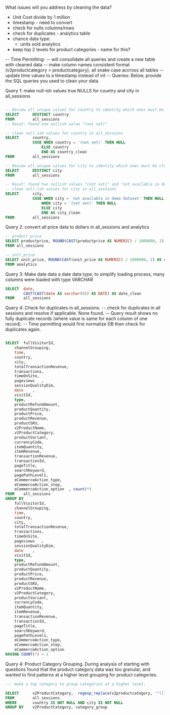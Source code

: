 What issues will you address by cleaning the data?

* Unit Cost divide by 1 million
* timestamp - need to convert
* check for nulls columns/rows 
* check for duplicates - analytics table
* chance data type: 
    * units sold analytics 
* keep top 2 levels for product categories - name for this? 

-- Time Permitting: 
	-- will consolidate all queries and create a new table with cleaned data 
	-- make column names consistent format (v2productcategory > productcategory), all snake case accross all tables
	-- update time values to a timestamp instead of int
	-- 
Queries:
Below, provide the SQL queries you used to clean your data.

Query 1: make null-ish values true NULLS for country and city in all_sessions

```sql

-- Review all unique values for country to identity which ones must be cleaned
SELECT		DISTINCT country
FROM 		all_sessions
-- Resut: found one nullish value "(not set)"

-- clean null-ish values for country in all_sessions
SELECT 		country,
			CASE WHEN country = '(not set)' THEN NULL
				ELSE country
				END AS country_clean
FROM 		all_sessions

-- Review all unique values for city to identity which ones must be cleaned
SELECT		DISTINCT city
FROM 		all_sessions

-- Resut: found two nullish values "(not set)" and "not available in demo dataset"
-- clean null-ish values for city in all_sessions
SELECT		city,
			CASE WHEN city = 'not available in demo dataset' THEN NULL
				WHEN city = '(not set)' THEN NULL
				ELSE city
				END AS city_clean
FROM 		all_sessions

```

Query 2: convert all price data to dollars in all_sessions and analytics

```sql
-- product price 
SELECT productprice, ROUND(CAST(productprice AS NUMERIC) / 1000000, 2) AS productprice_clean
FROM all_sessions

-- unit_price 
SELECT unit_price, ROUND(CAST(unit_price AS NUMERIC) / 1000000, 2) AS unitprice_clean
FROM analytics
```

Query 3: Make date data a date data type, to simplify loading process, many columns were loaded with type VARCHAR

```sql
SELECT 	date, 
		CAST(CAST(date AS varchar(8)) AS DATE) AS date_clean
FROM 	all_sessions
```

Query 4: Check for duplicates in all_sessions. 
-- check for duplicates in all sessions and resolve if applicable. None found. 
-- Query result shows no fully duplicate records (where value is same for each column of one record). 
-- Time permitting would first normalize DB then check for duplicates again. 
```sql

SELECT 	fullVisitorId, 
    channelGrouping, 
    time,
    country, 
    city, 
    totalTransactionRevenue, 
    transactions, 
    timeOnSite, 
    pageviews	, 
    sessionQualityDim, 
    date	, 
    visitId, 
    type, 
    productRefundAmount, 
    productQuantity, 
    productPrice, 
    productRevenue, 
    productSKU, 
    v2ProductName, 
    v2ProductCategory,
    productVariant, 
    currencyCode, 
    itemQuantity, 
    itemRevenue, 
    transactionRevenue,
    transactionId, 
    pageTitle, 
    searchKeyword, 
    pagePathLevel1,
    eCommerceAction_type,
    eCommerceAction_step,
    eCommerceAction_option	, count(*)
FROM 	all_sessions
GROUP BY   
	fullVisitorId, 
    channelGrouping, 
    time,
    country, 
    city, 
    totalTransactionRevenue, 
    transactions, 
    timeOnSite, 
    pageviews	, 
    sessionQualityDim, 
    date	, 
    visitId, 
    type, 
    productRefundAmount, 
    productQuantity, 
    productPrice, 
    productRevenue, 
    productSKU, 
    v2ProductName, 
    v2ProductCategory,
    productVariant, 
    currencyCode, 
    itemQuantity, 
    itemRevenue, 
    transactionRevenue,
    transactionId, 
    pageTitle, 
    searchKeyword, 
    pagePathLevel1,
    eCommerceAction_type,
    eCommerceAction_step,
    eCommerceAction_option
HAVING COUNT(*) > 1
```

Query 4: Product Category Grouping. During analysis of starting with questions found that the product category data was too granular, and wanted to find patterns at a higher level grouping for product categories.  

```sql
--- make a top category to group categories at a higher level. 

SELECT 		v2ProductCategory,	regexp_replace(v2productcategory, '^([^/]*/[^/]*)/.*$', '\1') AS category_group,	 count(*)
FROM 		all_sessions
WHERE 		country IS NOT NULL AND city IS NOT NULL
GROUP BY 	v2ProductCategory, category_group

```